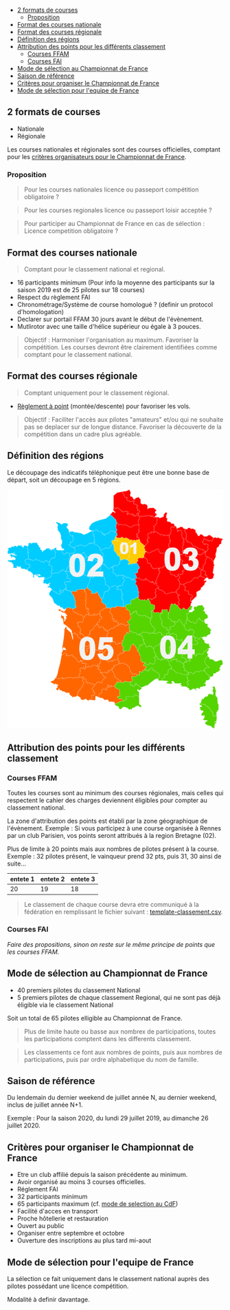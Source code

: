 <!-- TOC -->

- [2 formats de courses](#2-formats-de-courses)
  - [Proposition](#proposition)
- [Format des courses nationale](#format-des-courses-nationale)
- [Format des courses régionale](#format-des-courses-régionale)
- [Définition des régions](#définition-des-régions)
- [Attribution des points pour les différents classement](#attribution-des-points-pour-les-différents-classement)
  - [Courses FFAM](#courses-ffam)
  - [Courses FAI](#courses-fai)
- [Mode de sélection au Championnat de France](#mode-de-sélection-au-championnat-de-france)
- [Saison de référence](#saison-de-référence)
- [Critères pour organiser le Championnat de France](#critères-pour-organiser-le-championnat-de-france)
- [Mode de sélection pour l'equipe de France](#mode-de-sélection-pour-lequipe-de-france)

<!-- /TOC -->

## 2 formats de courses

- Nationale
- Régionale

Les courses nationales et régionales sont des courses officielles, comptant pour les [critères organisateurs pour le Championnat de France](#critere-pour-organiser-le-championnat-de-france).

### Proposition

> Pour les courses nationales licence ou passeport compétition obligatoire ?

> Pour les courses regionales licence ou passeport loisir acceptée ?

> Pour participer au Championnat de France en cas de sélection : Licence competition obligatoire ?

## Format des courses nationale

> Comptant pour le classement national et regional.

- 16 participants minimum (Pour info la moyenne des participants sur la saison 2019 est de 25 pilotes sur 18 courses)
-	Respect du règlement FAI
-	Chronométrage/Système de course homologué ? (definir un protocol d'homologation)
- Declarer sur portail FFAM 30 jours avant le début de l'évènement.
- Mutlirotor avec une taille d'hélice supérieur ou égale à 3 pouces.

> Objectif : Harmoniser l'organisation au maximum. Favoriser la compétition. Les courses devront être clairement identifiées comme comptant pour le classement national.

## Format des courses régionale

> Comptant uniquement pour le classement régional.

-	[Règlement à point](reglement-a-point.md) (montée/descente) pour favoriser les vols.

> Objectif : Faciliter l'accès aux pilotes "amateurs" et/ou qui ne souhaite pas se deplacer sur de longue distance. Favoriser la découverte de la compétition dans un cadre plus agréable.

## Définition des régions

Le découpage des indicatifs téléphonique peut être une bonne base de départ, soit un découpage en 5 régions.

![](images/decoupage-regional.png)

## Attribution des points pour les différents classement

### Courses FFAM

Toutes les courses sont au minimum des courses régionales, mais celles qui respectent le cahier des charges deviennent éligibles pour compter au classement national.

La zone d'attribution des points est établi par la zone géographique de l'évènement. Exemple : Si vous participez à une course organisée à Rennes par un club Parisien, vos points seront attribués à la region Bretagne (02).

Plus de limite à 20 points mais aux nombres de pilotes présent à la course. Exemple : 32 pilotes présent, le vainqueur prend 32 pts, puis 31, 30 ainsi de suite...

entete 1 | entete 2 | entete 3
-- | -- | --
20 | 19 | 18

> Le classement de chaque course devra etre communiqué à la fédération en remplissant le fichier suivant : [template-classement.csv](fichiers/template-classement.csv).

### Courses FAI

*Faire des propositions, sinon on reste sur le même principe de points que les courses FFAM.*

## Mode de sélection au Championnat de France

- 40 premiers pilotes du classement National
- 5 premiers pilotes de chaque classement Regional, qui ne sont pas déjà éligible via le classement National

Soit un total de 65 pilotes elligible au Championnat de France.

> Plus de limite haute ou basse aux nombrex de participations, toutes les participations comptent dans les differents classement.

> Les classements ce font aux nombres de points, puis aux nombres de participations, puis par ordre alphabetique du nom de famille.

## Saison de référence

Du lendemain du dernier weekend de juillet année N, au dernier weekend, inclus de juillet année N+1.

Exemple : Pour la saison 2020, du lundi 29 juillet 2019, au dimanche 26 juillet 2020.

## Critères pour organiser le Championnat de France

- Etre un club affilié depuis la saison précédente au minimum.
- Avoir organisé au moins 3 courses officielles.
- Réglement FAI
- 32 participants minimum
- 65 participants maximum (cf. [mode de selection au CdF](#mode-de-selection-au-championnat-de-france))
- Facilité d'acces en transport
- Proche hôtellerie et restauration
- Ouvert au public
- Organiser entre septembre et octobre
- Ouverture des inscriptions au plus tard mi-aout

## Mode de sélection pour l'equipe de France

La sélection ce fait uniquement dans le classement national auprès des pilotes possédant une licence compétition.

Modalité à definir davantage.
